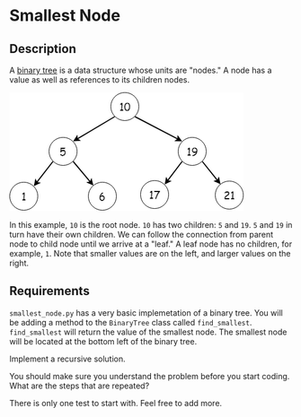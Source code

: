 # Smallest Node

## Description
A [binary tree](https://youtu.be/i_Q0v_Ct5lY) is a data structure whose units are "nodes." A node has a value as well as references to its children nodes.<br/>

![binary tree](readme/tree.png)

In this example, `10` is the root node.  `10` has two children: `5` and `19`.  `5` and `19` in turn have their own children.  We can follow the connection from parent node to child node until we arrive at a "leaf."  A leaf node has no children, for example, `1`.  Note that smaller values are on the left, and larger values on the right.


## Requirements
`smallest_node.py` has a very basic implemetation of a binary tree. You will be adding a method to the `BinaryTree` class called `find_smallest`.  `find_smallest` will return the value of the smallest node.  The smallest node will be located at the bottom left of the binary tree.

Implement a recursive solution.

You should make sure you understand the problem before you start coding.  What are the steps that are repeated?

There is only one test to start with.  Feel free to add more.
